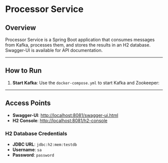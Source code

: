 # Processor Service

## Overview
Processor Service is a Spring Boot application that consumes messages from Kafka, processes them, and stores the results in an H2 database. Swagger-UI is available for API documentation.

---

## How to Run

1. **Start Kafka**:
   Use the  `docker-compose.yml` to start Kafka and Zookeeper:
---

## Access Points

- **Swagger-UI**: [http://localhost:8081/swagger-ui.html](http://localhost:8081/swagger-ui.html)
- **H2 Console**: [http://localhost:8081/h2-console](http://localhost:8081/h2-console)

### H2 Database Credentials
- **JDBC URL**: `jdbc:h2:mem:testdb`
- **Username**: `sa`
- **Password**: `password`